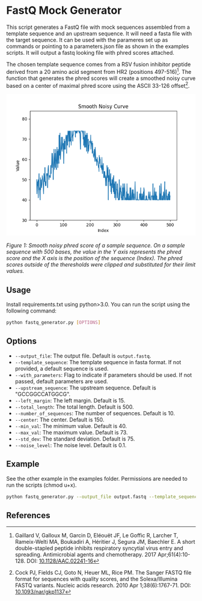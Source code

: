 # FastQ Mock Generator

This script generates a FastQ file with mock sequences assembled from a template sequence and an upstream sequence. It will need a fasta file with the target sequence. It can be used with the parameres set up as commands or pointing to a parameters.json file as shown in the examples scripts. It will output a fastq looking file with phred scores attached. 
  
The chosen template sequence comes from a RSV fusion inhibitor peptide derived from a 20 amino acid segment from HR2 (positions 497-516)[^1]. The function that generates the phred scores will create a smoothed noisy curve based on a center of maximal phred score using the ASCII 33-126 offset[^2]. 
  
![figure_1](./img/smooth_curve_example.png)

*Figure 1: Smooth noisy phred score of a sample sequence. On a sample sequence with 500 bases, the value in the Y axis represents the phred score and the X axis is the position of the sequence (Index). The phred scores outside of the theresholds were clipped and substituted for their limit values.*
  
## Usage
  
Install requirements.txt using python>3.0. You can run the script using the following command:
  
```bash
python fastq_generator.py [OPTIONS]
```
  
## Options
  
- `--output_file`: The output file. Default is `output.fastq`.
- `--template_sequence`: The template sequence in fasta format. If not provided, a default sequence is used.
- `--with_parameters`: Flag to indicate if parameters should be used. If not passed, default parameters are used.
- `--upstream_sequence`: The upstream sequence. Default is "GCCGGCCATGGCG".
- `--left_margin`: The left margin. Default is 15.
- `--total_length`: The total length. Default is 500.
- `--number_of_sequences`: The number of sequences. Default is 10.
- `--center`: The center. Default is 150.
- `--min_val`: The minimum value. Default is 40.
- `--max_val`: The maximum value. Default is 73.
- `--std_dev`: The standard deviation. Default is 75.
- `--noise_level`: The noise level. Default is 0.1.
  
## Example
See the other example in the examples folder. Permissions are needed to run the scripts (chmod u+x).
```bash
python fastq_generator.py --output_file output.fastq --template_sequence template.fasta --with_parameters --upstream_sequence GCCGGCCATGGCG --left_margin 15 --total_length 500 --number_of_sequences 10 --center 150 --min_val 40 --max_val 73 --std_dev 75 --noise_level 0.1
```
  
## References
[^1]: Gaillard V, Galloux M, Garcin D, Eléouët JF, Le Goffic R, Larcher T, Rameix-Welti MA, Boukadiri A, Héritier J, Segura JM, Baechler E. A short double-stapled peptide inhibits respiratory syncytial virus entry and spreading. Antimicrobial agents and chemotherapy. 2017 Apr;61(4):10-128. DOI: [10.1128/AAC.02241-16](https://doi.org/10.1128/AAC.02241-16)
[^2]: Cock PJ, Fields CJ, Goto N, Heuer ML, Rice PM. The Sanger FASTQ file format for sequences with quality scores, and the Solexa/Illumina FASTQ variants. Nucleic acids research. 2010 Apr 1;38(6):1767-71. DOI: [10.1093/nar/gkp1137](https://doi.org/10.1093/nar/gkp1137)
